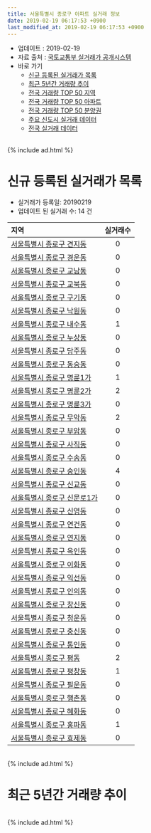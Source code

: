 ```yaml
---
title: 서울특별시 종로구 아파트 실거래 정보
date: 2019-02-19 06:17:53 +0900
last_modified_at: 2019-02-19 06:17:53 +0900
---
```


* 업데이트 : 2019-02-19
* 자료 출처 : [국토교통부 실거래가 공개시스템](http://rt.molit.go.kr)
* 바로 가기
    * [신규 등록된 실거래가 목록](#신규-등록된-실거래가-목록)
    * [최근 5년간 거래량 추이](#최근-5년간-거래량-추이)
    * [전국 거래량 TOP 50 지역](https://ayogom.github.io/apt-trade-info/최근-3개월-전국에서-가장-거래가-많이-발생한-지역)
    * [전국 거래량 TOP 50 아파트](https://ayogom.github.io/apt-trade-info/최근-3개월-전국에서-가장-거래가-많이-발생한-아파트)
    * [전국 거래량 TOP 50 분양권](https://ayogom.github.io/apt-trade-info/최근-3개월-전국에서-가장-거래가-많이-발생한-분양권)
    * [주요 신도시 실거래 데이터](https://ayogom.github.io/apt-trade-info/주요-신도시)
    * [전국 실거래 데이터](https://ayogom.github.io/apt-trade-info/전국)

<br>
{% include ad.html %}
<br>

# 신규 등록된 실거래가 목록
* 실거래가 등록일: 20190219
* 업데이트 된 실거래 수: 14 건


|지역|실거래수|
|:---|:---:|
|[서울특별시 종로구 견지동](https://ayogom.github.io/apt-trade-info/서울특별시-종로구-견지동)|0|
|[서울특별시 종로구 경운동](https://ayogom.github.io/apt-trade-info/서울특별시-종로구-경운동)|0|
|[서울특별시 종로구 교남동](https://ayogom.github.io/apt-trade-info/서울특별시-종로구-교남동)|0|
|[서울특별시 종로구 교북동](https://ayogom.github.io/apt-trade-info/서울특별시-종로구-교북동)|0|
|[서울특별시 종로구 구기동](https://ayogom.github.io/apt-trade-info/서울특별시-종로구-구기동)|0|
|[서울특별시 종로구 낙원동](https://ayogom.github.io/apt-trade-info/서울특별시-종로구-낙원동)|0|
|[서울특별시 종로구 내수동](https://ayogom.github.io/apt-trade-info/서울특별시-종로구-내수동)|1|
|[서울특별시 종로구 누상동](https://ayogom.github.io/apt-trade-info/서울특별시-종로구-누상동)|0|
|[서울특별시 종로구 당주동](https://ayogom.github.io/apt-trade-info/서울특별시-종로구-당주동)|0|
|[서울특별시 종로구 동숭동](https://ayogom.github.io/apt-trade-info/서울특별시-종로구-동숭동)|0|
|[서울특별시 종로구 명륜1가](https://ayogom.github.io/apt-trade-info/서울특별시-종로구-명륜1가)|1|
|[서울특별시 종로구 명륜2가](https://ayogom.github.io/apt-trade-info/서울특별시-종로구-명륜2가)|2|
|[서울특별시 종로구 명륜3가](https://ayogom.github.io/apt-trade-info/서울특별시-종로구-명륜3가)|0|
|[서울특별시 종로구 무악동](https://ayogom.github.io/apt-trade-info/서울특별시-종로구-무악동)|2|
|[서울특별시 종로구 부암동](https://ayogom.github.io/apt-trade-info/서울특별시-종로구-부암동)|0|
|[서울특별시 종로구 사직동](https://ayogom.github.io/apt-trade-info/서울특별시-종로구-사직동)|0|
|[서울특별시 종로구 수송동](https://ayogom.github.io/apt-trade-info/서울특별시-종로구-수송동)|0|
|[서울특별시 종로구 숭인동](https://ayogom.github.io/apt-trade-info/서울특별시-종로구-숭인동)|4|
|[서울특별시 종로구 신교동](https://ayogom.github.io/apt-trade-info/서울특별시-종로구-신교동)|0|
|[서울특별시 종로구 신문로1가](https://ayogom.github.io/apt-trade-info/서울특별시-종로구-신문로1가)|0|
|[서울특별시 종로구 신영동](https://ayogom.github.io/apt-trade-info/서울특별시-종로구-신영동)|0|
|[서울특별시 종로구 연건동](https://ayogom.github.io/apt-trade-info/서울특별시-종로구-연건동)|0|
|[서울특별시 종로구 연지동](https://ayogom.github.io/apt-trade-info/서울특별시-종로구-연지동)|0|
|[서울특별시 종로구 옥인동](https://ayogom.github.io/apt-trade-info/서울특별시-종로구-옥인동)|0|
|[서울특별시 종로구 이화동](https://ayogom.github.io/apt-trade-info/서울특별시-종로구-이화동)|0|
|[서울특별시 종로구 익선동](https://ayogom.github.io/apt-trade-info/서울특별시-종로구-익선동)|0|
|[서울특별시 종로구 인의동](https://ayogom.github.io/apt-trade-info/서울특별시-종로구-인의동)|0|
|[서울특별시 종로구 창신동](https://ayogom.github.io/apt-trade-info/서울특별시-종로구-창신동)|0|
|[서울특별시 종로구 청운동](https://ayogom.github.io/apt-trade-info/서울특별시-종로구-청운동)|0|
|[서울특별시 종로구 충신동](https://ayogom.github.io/apt-trade-info/서울특별시-종로구-충신동)|0|
|[서울특별시 종로구 통인동](https://ayogom.github.io/apt-trade-info/서울특별시-종로구-통인동)|0|
|[서울특별시 종로구 평동](https://ayogom.github.io/apt-trade-info/서울특별시-종로구-평동)|2|
|[서울특별시 종로구 평창동](https://ayogom.github.io/apt-trade-info/서울특별시-종로구-평창동)|1|
|[서울특별시 종로구 필운동](https://ayogom.github.io/apt-trade-info/서울특별시-종로구-필운동)|0|
|[서울특별시 종로구 행촌동](https://ayogom.github.io/apt-trade-info/서울특별시-종로구-행촌동)|0|
|[서울특별시 종로구 혜화동](https://ayogom.github.io/apt-trade-info/서울특별시-종로구-혜화동)|0|
|[서울특별시 종로구 홍파동](https://ayogom.github.io/apt-trade-info/서울특별시-종로구-홍파동)|1|
|[서울특별시 종로구 효제동](https://ayogom.github.io/apt-trade-info/서울특별시-종로구-효제동)|0|


<br>
{% include ad.html %}
<br>

# 최근 5년간 거래량 추이


<div style="width:100%;">
    <canvas id="deal_progress" height="200"></canvas>
</div>

<script>
new Chart(document.getElementById("deal_progress"), {
    type: 'line',
    data: {
        labels: ['201402','201403','201404','201405','201406','201407','201408','201409','201410','201411','201412','201501','201502','201503','201504','201505','201506','201507','201508','201509','201510','201511','201512','201601','201602','201603','201604','201605','201606','201607','201608','201609','201610','201611','201612','201701','201702','201703','201704','201705','201706','201707','201708','201709','201710','201711','201712','201801','201802','201803','201804','201805','201806','201807','201808','201809','201810','201811','201812','201901','201902'],
        datasets: [{
            label: '매매',
            pointRadius: 1,
            data: [59, 67, 46, 38, 41, 43, 69, 70, 67, 64, 64, 74, 73, 119, 62, 74, 71, 55, 59, 66, 74, 58, 49, 45, 55, 65, 66, 72, 82, 78, 87, 80, 77, 66, 51, 53, 66, 71, 54, 82, 94, 101, 49, 56, 45, 71, 69, 91, 84, 80, 44, 57, 56, 59, 105, 65, 31, 71, 25, 16, 1],
            borderColor: "rgba(255, 201, 14, 1)",
            backgroundColor: "rgba(255, 201, 14, 0.5)",
            fill: false,
            lineTension: 0
        },{
            label: '전월세',
            pointRadius: 1,
            data: [140, 124, 78, 79, 93, 83, 87, 55, 109, 74, 91, 109, 92, 94, 77, 88, 59, 84, 64, 65, 90, 68, 94, 95, 91, 83, 75, 74, 76, 79, 79, 81, 86, 72, 99, 123, 160, 173, 169, 175, 147, 156, 124, 97, 80, 102, 107, 122, 106, 104, 64, 71, 90, 83, 83, 65, 91, 79, 86, 61, 31],
            borderColor: "rgba(0, 141, 185, 1)",
            backgroundColor: "rgba(0, 141, 185, 0.5)",
            fill: false,
            lineTension: 0
        }
        ]
    },
    options: {
        responsive: true,
        title: {
            display: false
        },
        tooltips: {
            mode: 'index',
            intersect: false
        },
        hover: {
            mode: 'nearest',
            intersect: true
        },
        scales: {
            xAxes: [{
                display: true,
                scaleLabel: {
                    display: true,
                    labelString: '년/월'
                }
            }],
            yAxes: [{
                display: true,
                ticks: {
                    suggestedMin: 0,
                },
                scaleLabel: {
                    display: true,
                    labelString: '실거래 수'
                }
            }]
        }
    }
});

</script>


<br>
{% include ad.html %}
<br>

